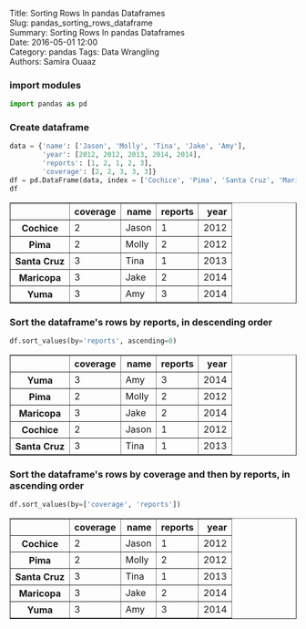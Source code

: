 Title: Sorting Rows In pandas Dataframes  
Slug: pandas_sorting_rows_dataframe  
Summary: Sorting Rows In pandas Dataframes  
Date: 2016-05-01 12:00  
Category: pandas 
Tags: Data Wrangling  
Authors: Samira Ouaaz  

### import modules


```python
import pandas as pd
```

### Create dataframe


```python
data = {'name': ['Jason', 'Molly', 'Tina', 'Jake', 'Amy'],
        'year': [2012, 2012, 2013, 2014, 2014],
        'reports': [1, 2, 1, 2, 3],
        'coverage': [2, 2, 3, 3, 3]}
df = pd.DataFrame(data, index = ['Cochice', 'Pima', 'Santa Cruz', 'Maricopa', 'Yuma'])
df
```




<div>
<table border="1" class="dataframe">
  <thead>
    <tr style="text-align: right;">
      <th></th>
      <th>coverage</th>
      <th>name</th>
      <th>reports</th>
      <th>year</th>
    </tr>
  </thead>
  <tbody>
    <tr>
      <th>Cochice</th>
      <td>2</td>
      <td>Jason</td>
      <td>1</td>
      <td>2012</td>
    </tr>
    <tr>
      <th>Pima</th>
      <td>2</td>
      <td>Molly</td>
      <td>2</td>
      <td>2012</td>
    </tr>
    <tr>
      <th>Santa Cruz</th>
      <td>3</td>
      <td>Tina</td>
      <td>1</td>
      <td>2013</td>
    </tr>
    <tr>
      <th>Maricopa</th>
      <td>3</td>
      <td>Jake</td>
      <td>2</td>
      <td>2014</td>
    </tr>
    <tr>
      <th>Yuma</th>
      <td>3</td>
      <td>Amy</td>
      <td>3</td>
      <td>2014</td>
    </tr>
  </tbody>
</table>
</div>



### Sort the dataframe's rows by reports, in descending order


```python
df.sort_values(by='reports', ascending=0)
```




<div>
<table border="1" class="dataframe">
  <thead>
    <tr style="text-align: right;">
      <th></th>
      <th>coverage</th>
      <th>name</th>
      <th>reports</th>
      <th>year</th>
    </tr>
  </thead>
  <tbody>
    <tr>
      <th>Yuma</th>
      <td>3</td>
      <td>Amy</td>
      <td>3</td>
      <td>2014</td>
    </tr>
    <tr>
      <th>Pima</th>
      <td>2</td>
      <td>Molly</td>
      <td>2</td>
      <td>2012</td>
    </tr>
    <tr>
      <th>Maricopa</th>
      <td>3</td>
      <td>Jake</td>
      <td>2</td>
      <td>2014</td>
    </tr>
    <tr>
      <th>Cochice</th>
      <td>2</td>
      <td>Jason</td>
      <td>1</td>
      <td>2012</td>
    </tr>
    <tr>
      <th>Santa Cruz</th>
      <td>3</td>
      <td>Tina</td>
      <td>1</td>
      <td>2013</td>
    </tr>
  </tbody>
</table>
</div>



### Sort the dataframe's rows by coverage and then by reports, in ascending order


```python
df.sort_values(by=['coverage', 'reports'])
```




<div>
<table border="1" class="dataframe">
  <thead>
    <tr style="text-align: right;">
      <th></th>
      <th>coverage</th>
      <th>name</th>
      <th>reports</th>
      <th>year</th>
    </tr>
  </thead>
  <tbody>
    <tr>
      <th>Cochice</th>
      <td>2</td>
      <td>Jason</td>
      <td>1</td>
      <td>2012</td>
    </tr>
    <tr>
      <th>Pima</th>
      <td>2</td>
      <td>Molly</td>
      <td>2</td>
      <td>2012</td>
    </tr>
    <tr>
      <th>Santa Cruz</th>
      <td>3</td>
      <td>Tina</td>
      <td>1</td>
      <td>2013</td>
    </tr>
    <tr>
      <th>Maricopa</th>
      <td>3</td>
      <td>Jake</td>
      <td>2</td>
      <td>2014</td>
    </tr>
    <tr>
      <th>Yuma</th>
      <td>3</td>
      <td>Amy</td>
      <td>3</td>
      <td>2014</td>
    </tr>
  </tbody>
</table>
</div>
